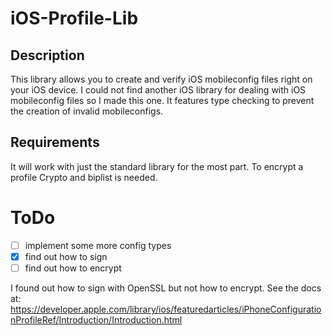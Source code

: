 # iOS-Profile-Lib
## Description
This library allows you to create and verify iOS mobileconfig files right on your iOS device.  I could not find another iOS library for dealing with iOS mobileconfig files so I made this one.  It features type checking to prevent the creation of invalid mobileconfigs.

## Requirements
It will work with just the standard library for the most part.
To encrypt a profile Crypto and biplist is needed.

# ToDo
* [ ] implement some more config types
* [x] find out how to sign
* [ ] find out how to encrypt

I found out how to sign with OpenSSL but not how to encrypt.  See the docs at: https://developer.apple.com/library/ios/featuredarticles/iPhoneConfigurationProfileRef/Introduction/Introduction.html
